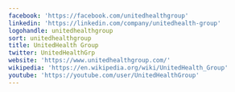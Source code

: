 ```yaml
---
facebook: 'https://facebook.com/unitedhealthgroup'
linkedin: 'https://linkedin.com/company/unitedhealth-group'
logohandle: unitedhealthgroup
sort: unitedhealthgroup
title: UnitedHealth Group
twitter: UnitedHealthGrp
website: 'https://www.unitedhealthgroup.com/'
wikipedia: 'https://en.wikipedia.org/wiki/UnitedHealth_Group'
youtube: 'https://youtube.com/user/UnitedHealthGroup'
---
```

